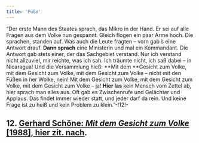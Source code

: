 ```yaml
---
title: 'Füße'
---
```


“Der erste Mann des Staates sprach, das Mikro in der Hand. Er sei auf alle Fragen aus dem Volke nun gespannt. Gleich flogen ein paar Arme hoch. Die sprachen, standen auf. Was auch die Leute fragten – vorn gab ́s eine Antwort drauf. **Dann sprach** eine Ministerin und mal ein Kommandant. Die Antwort gab stets einer, der das Sachgebiet verstand. Nur ich verstand nicht allzuviel, mir reichte, was ich sah. Ich träumte nicht, ich saß dabei – in Nicaragua! Und die Versammlung hieß: **Mit dem **Gesicht zum Volke, mit dem Gesicht zum Volke, mit dem Gesicht zum Volke – nicht mit den Füßen in  ́ner Wolke, nein! Mit dem Gesicht zum Volke, mit dem Gesicht zum Volke, mit dem Gesicht zum Volke – ja! **Hier las** kein Mensch vom Zettel ab, hier sprach man alles aus. Oft gab es Zwischenrufe und Gelächter und Applaus. Das findet immer wieder statt, und jeder darf da rein. Und keine Frage ist zu heiß und kein Problem zu klein.”-!12!-
## **12.** [Gerhard Schöne: _Mit dem Gesicht zum Volke_ [1988], hier zit. nach](https://verlag.buschfunk.com/alben/du-hast-es-nur-noch-nicht-probiert-live-dcd/#track1149).

